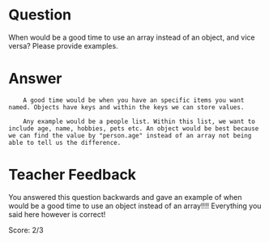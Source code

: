 # Question
When would be a good time to use an array instead of an object, and vice versa? Please provide examples.

# Answer
        A good time would be when you have an specific items you want named. Objects have keys and within the keys we can store values.
        
        Any example would be a people list. Within this list, we want to include age, name, hobbies, pets etc. An object would be best because we can find the value by "person.age" instead of an array not being able to tell us the difference. 

# Teacher Feedback

You answered this question backwards and gave an example of when would be a good time to use an object instead of an array!!!! Everything you said here however is correct!

Score: 2/3